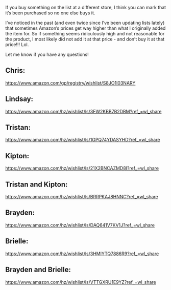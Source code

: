 If you buy something on the list at a different store, I think you can mark that it’s been purchased so no one else buys it. 

I’ve noticed in the past (and even twice since I’ve been updating lists lately) that sometimes Amazon’s prices get way higher than what I originally added the item for. So if something seems ridiculously high and not reasonable for the product, I most likely did not add it at that price - and don’t buy it at that price!!!  Lol. 

Let me know if you have any questions! 

## Chris:
https://www.amazon.com/gp/registry/wishlist/S8JO1I03NARY

## Lindsay: 
https://www.amazon.com/hz/wishlist/ls/3FW2KBB7B2DBM?ref_=wl_share

## Tristan:
https://www.amazon.com/hz/wishlist/ls/1GPQ74YDASYHD?ref_=wl_share

## Kipton:
https://www.amazon.com/hz/wishlist/ls/21X2BNCAZMD8I?ref_=wl_share

## Tristan and Kipton:
https://www.amazon.com/hz/wishlist/ls/BRRPKAJ8HNNC?ref_=wl_share

## Brayden:
https://www.amazon.com/hz/wishlist/ls/DAQ641V7KV1J?ref_=wl_share

## Brielle:
https://www.amazon.com/hz/wishlist/ls/3HMIYTQ7886R9?ref_=wl_share

## Brayden and Brielle:  
https://www.amazon.com/hz/wishlist/ls/VTTGXRU1E9YZ?ref_=wl_share
